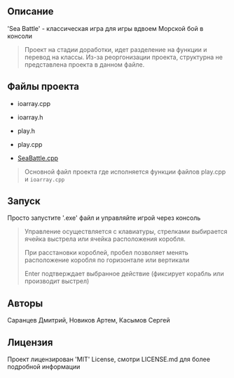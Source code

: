 ## Описание
'Sea Battle' - классическая игра для игры вдвоем Морской бой в консоли
>Проект на стадии доработки, идет разделение на функции и перевод на классы.
>Из-за реоргонизации проекта, структурна не представлена проекта в данном файле.

## Файлы проекта

- ioarray.cpp
- ioarray.h
- play.h
- play.cpp

- [SeaBattle.cpp](SeaBattle.cpp)
> Основной файл проекта
> где исполняется функции файлов
> play.cpp и `ioarray.cpp`


## Запуск
Просто запустите '.exe' файл и управляйте игрой через консоль
> Управление осуществляется с клавиатуры, стрелками выбирается ячейка выстрела или ячейка расположения коробля.
>
> При расстановки короблей, пробел позволяет менять расположение коробля по горизонтале или вертикали
>
> Enter подтверждает выбранное действие (фиксирует корабль или производит выстрел)

## Авторы
Саранцев Дмитрий, Новиков Артем, Касымов Сергей

## Лицензия
Проект лицензирован 'MIT' License, смотри LICENSE.md для более подробной информации
